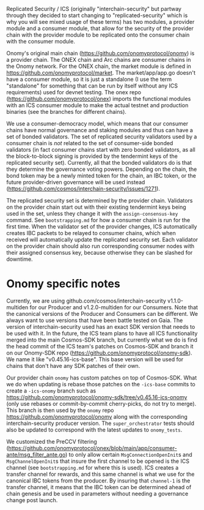 
Replicated Security / ICS (originally "interchain-security" but partway through they decided to start changing to "replicated-security" which is why you will see mixed usage of these terms) has two modules, a provider module and a consumer module, that allow for the security of the provider chain with the provider module to be replicated onto the consumer chain with the consumer module.

Onomy's original main chain (https://github.com/onomyprotocol/onomy) is a provider chain. The ONEX chain and Arc chains are consumer chains in the Onomy network. For the ONEX chain, the market module is defined in https://github.com/onomyprotocol/market. The market/app/app.go doesn't have a consumer module, so it is just a standalone (I use the term "standalone" for something that can be run by itself without any ICS requirements) used for devnet testing. The onex repo (https://github.com/onomyprotocol/onex) imports the functional modules with an ICS consumer module to make the actual testnet and production binaries (see the branches for different chains).

We use a consumer-democracy model, which means that our consumer chains have normal governance and staking modules and thus can have a set of bonded validators.
The set of replicated security validators used by a consumer chain is _not_ related to the set of consumer-side bonded validators (in fact consumer chains start with zero bonded validators, as all the block-to-block signing is provided by the tendermint keys of the replicated security set). Currently, all that the bonded validators do is that they determine the governance voting powers. Depending on the chain, the bond token may be a newly minted token for the chain, an IBC token, or the future provider-driven governance will be used instead (https://github.com/cosmos/interchain-security/issues/1271).

The replicated security set is determined by the provider chain. Validators on the provider chain start out with their existing tendermint keys being used in the set, unless they change it with the `assign-consensus-key` command. See `bootstrapping.md` for how a consumer chain is run for the first time. When the validator set of the provider changes, ICS automatically creates IBC packets to be relayed to consumer chains, which when received will automatically update the replicated security set. Each validator on the provider chain should also run corresponding consumer nodes with their assigned consensus key, because otherwise they can be slashed for downtime.

# Onomy specific notes

Currently, we are using github.com/cosmos/interchain-security v1.1.0-multiden for our Producer and v1.2.0-multiden for our Consumers. Note that the canonical versions of the Producer and Consumers can be different. We always want to use versions that have been battle tested on Gaia. The version of interchain-security used has an exact SDK version that needs to be used with it. In the future, the ICS team plans to have all ICS functionality merged into the main Cosmos-SDK branch, but currently what we do is find the head commit of the ICS team's patches on Cosmos-SDK and branch it on our Onomy-SDK repo (https://github.com/onomyprotocol/onomy-sdk). We name it like "v0.45.16-ics-base". This base version will be used for chains that don't have any SDK patches of their own.

Our provider chain `onomy` has custom patches on top of Cosmos-SDK. What we do when updating is rebase those patches on the `-ics-base` commits to create a `-ics-onomy` branch such as https://github.com/onomyprotocol/onomy-sdk/tree/v0.45.16-ics-onomy (only use rebases or commit-by-commit cherry-picks, do not try to merge). This branch is then used by the `onomy` repo https://github.com/onomyprotocol/onomy along with the corresponding interchain-security producer version. The `super_orchestrator` tests should also be updated to correspond with the latest updates to `onomy_tests`.

We customized the PreCCV filtering (https://github.com/onomyprotocol/onex/blob/main/app/consumer-ante/msg_filter_ante.go)
to only allow certain `MsgConnectionOpenInit`s and `MsgChannelOpenInit`s that insure the first channel to be opened is the ICS channel (see `bootstrapping.md` for where this is used). ICS creates a transfer channel for rewards, and this same channel is what we use for the canonical IBC tokens from the producer. By insuring that `channel-1` is the transfer channel, it means that the IBC token can be determined ahead of chain genesis and be used in parameters without needing a governance change post launch.
